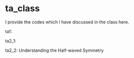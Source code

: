 # ta_class
I provide the codes which I have discussed in the class here.

ta1:

ta2_1:

ta2_2: Understanding the Half-waved Symmetry
